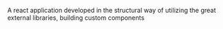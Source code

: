 A react application developed in the structural way of utilizing the great external libraries, building custom components
